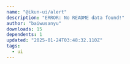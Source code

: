 ```yaml
---
name: "@ikun-ui/alert"
description: "ERROR: No README data found!"
author: "baiwusanyu"
downloads: 15
dependents: 1
updated: "2025-01-24T03:48:32.110Z"
tags: 
  - ui
---
```

